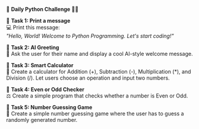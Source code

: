 📌 **Daily Python Challenge** 🎯🐍  

🔹 **Task 1: Print a message**  
💻 Print this message:  
*"Hello, World! Welcome to Python Programming. Let's start coding!"*  

🔹 **Task 2: AI Greeting**  
🤖 Ask the user for their name and display a cool AI-style welcome message.  

🔹 **Task 3: Smart Calculator**  
🧮 Create a calculator for Addition (+), Subtraction (-), Multiplication (\*), and Division (/). Let users choose an operation and input two numbers.  

🔹 **Task 4: Even or Odd Checker**  
⚖️ Create a simple program that checks whether a number is Even or Odd.  

🔹 **Task 5: Number Guessing Game**  
🎲 Create a simple number guessing game where the user has to guess a randomly generated number.  
